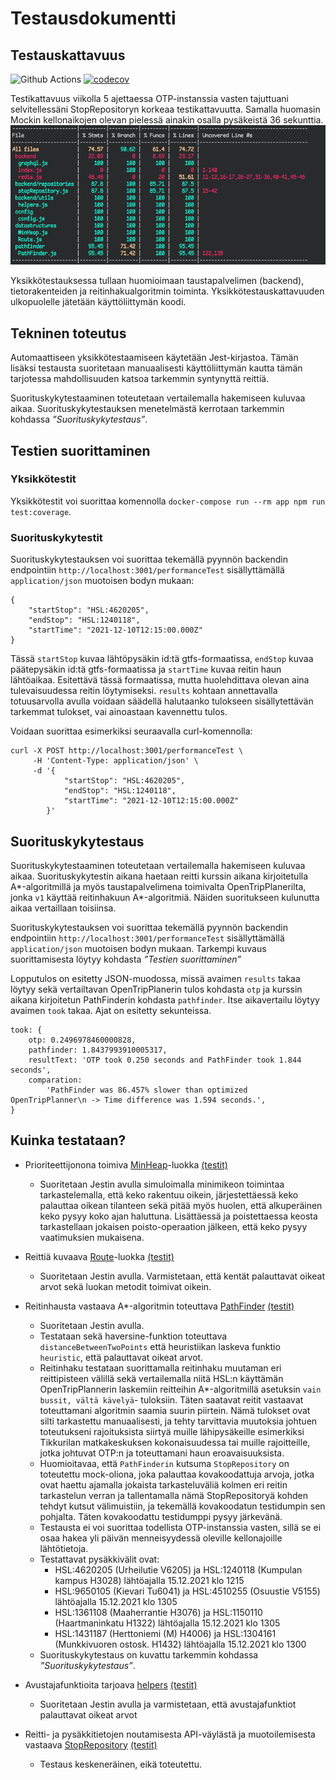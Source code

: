 # Testausdokumentti

## Testauskattavuus

![Github Actions](https://github.com/FinThunderstorm/tiralabra/workflows/Build&Test/badge.svg) [![codecov](https://codecov.io/gh/FinThunderstorm/tiralabra/branch/master/graph/badge.svg?token=agzbQdgG0v)](https://codecov.io/gh/FinThunderstorm/tiralabra)

Testikattavuus viikolla 5 ajettaessa OTP-instanssia vasten tajuttuani selvitellessäni StopRepositoryn korkeaa testikattavuutta. Samalla huomasin Mockin kellonaikojen olevan pielessä ainakin osalla pysäkeistä 36 sekunttia.
![TK VK5](./media/vk5-testikattavuus-ilman-mock-ja-ajamalla-otp-vasten.png)

Yksikkötestauksessa tullaan huomioimaan taustapalvelimen (backend), tietorakenteiden ja reitinhakualgoritmin toiminta. Yksikkötestauskattavuuden ulkopuolelle jätetään käyttöliittymän koodi.

## Tekninen toteutus

Automaattiseen yksikkötestaamiseen käytetään Jest-kirjastoa. Tämän lisäksi testausta suoritetaan manuaalisesti käyttöliittymän kautta tämän tarjotessa mahdollisuuden katsoa tarkemmin syntynyttä reittiä.

Suorituskykytestaaminen toteutetaan vertailemalla hakemiseen kuluvaa aikaa. Suorituskykytestauksen menetelmästä kerrotaan tarkemmin kohdassa _”Suorituskykytestaus”_.

## Testien suorittaminen

### Yksikkötestit

Yksikkötestit voi suorittaa komennolla `docker-compose run --rm app npm run test:coverage`.

### Suorituskykytestit

Suorituskykytestauksen voi suorittaa tekemällä pyynnön backendin endpointiin `http://localhost:3001/performanceTest` sisällyttämällä `application/json` muotoisen bodyn mukaan:

```
{
    "startStop": "HSL:4620205",
    "endStop": "HSL:1240118",
    "startTime": "2021-12-10T12:15:00.000Z"
}
```

Tässä `startStop` kuvaa lähtöpysäkin id:tä gtfs-formaatissa, `endStop` kuvaa päätepysäkin id:tä gtfs-formaatissa ja `startTime` kuvaa reitin haun lähtöaikaa. Esitettävä tässä formaatissa, mutta huolehdittava olevan aina tulevaisuudessa reitin löytymiseksi. `results` kohtaan annettavalla totuusarvolla avulla voidaan säädellä halutaanko tulokseen sisällytettävän tarkemmat tulokset, vai ainoastaan kavennettu tulos.

Voidaan suorittaa esimerkiksi seuraavalla curl-komennolla:

```
curl -X POST http://localhost:3001/performanceTest \
     -H 'Content-Type: application/json' \
     -d '{
            "startStop": "HSL:4620205",
            "endStop": "HSL:1240118",
            "startTime": "2021-12-10T12:15:00.000Z"
        }'
```

## Suorituskykytestaus

Suorituskykytestaaminen toteutetaan vertailemalla hakemiseen kuluvaa aikaa. Suorituskykytestin aikana haetaan reitti kurssin aikana kirjoitetulla A\*-algoritmillä ja myös taustapalvelimena toimivalta OpenTripPlanerilta, jonka `v1` käyttää reitinhakuun A\*-algoritmiä. Näiden suoritukseen kulunutta aikaa vertaillaan toisiinsa.

Suorituskykytestauksen voi suorittaa tekemällä pyynnön backendin endpointiin `http://localhost:3001/performanceTest` sisällyttämällä `application/json` muotoisen bodyn mukaan. Tarkempi kuvaus suorittamisesta löytyy kohdasta _”Testien suorittaminen”_

Lopputulos on esitetty JSON-muodossa, missä avaimen `results` takaa löytyy sekä vertailtavan OpenTripPlanerin tulos kohdasta `otp` ja kurssin aikana kirjoitetun PathFinderin kohdasta `pathfinder`.
Itse aikavertailu löytyy avaimen `took` takaa. Ajat on esitetty sekunteissa.

```
took: {
    otp: 0.2496978460000828,
    pathfinder: 1.8437993910005317,
    resultText: 'OTP took 0.250 seconds and PathFinder took 1.844 seconds',
    comparation:
        'PathFinder was 86.457% slower than optimized OpenTripPlanner\n -> Time difference was 1.594 seconds.',
}
```

## Kuinka testataan?

-   Prioriteettijonona toimiva [MinHeap](../src/datastructures/MinHeap.js)-luokka [(testit)](../src/datastructures/tests/MinHeap.test.js)

    -   Suoritetaan Jestin avulla simuloimalla minimikeon toimintaa tarkastelemalla, että keko rakentuu oikein, järjestettäessä keko palauttaa oikean tilanteen sekä pitää myös huolen, että alkuperäinen keko pysyy koko ajan haluttuna. Lisättäessä ja poistettaessa keosta tarkastellaan jokaisen poisto-operaation jälkeen, että keko pysyy vaatimuksien mukaisena.

-   Reittiä kuvaava [Route](../src/datastructures/Route.js)-luokka [(testit)](../src/datastructures/tests/Route.test.js)

    -   Suoritetaan Jestin avulla. Varmistetaan, että kentät palauttavat oikeat arvot sekä luokan metodit toimivat oikein.

-   Reitinhausta vastaava A\*-algoritmin toteuttava [PathFinder](../src/pathfinder/PathFinder.js) [(testit)](../src/pathfinder/tests/PathFinder.test.js)

    -   Suoritetaan Jestin avulla.
    -   Testataan sekä haversine-funktion toteuttava `distanceBetweenTwoPoints` että heuristiikan laskeva funktio `heuristic`, että palauttavat oikeat arvot.
    -   Reitinhaku testataan suorittamalla reitinhaku muutaman eri reittipisteen välillä sekä vertailemalla niitä HSL:n käyttämän OpenTripPlannerin laskemiin reitteihin A\*-algoritmillä asetuksin `vain bussit, vältä kävelyä`- tuloksiin. Täten saatavat reitit vastaavat toteuttamani algoritmin saamia suurin piirtein. Nämä tulokset ovat silti tarkastettu manuaalisesti, ja tehty tarvittavia muutoksia johtuen toteutukseni rajoituksista siirtyä muille lähipysäkeille esimerkiksi Tikkurilan matkakeskuksen kokonaisuudessa tai muille rajoitteille, jotka johtuvat OTP:n ja toteuttamani haun eroavaisuuksista.
    -   Huomioitavaa, että `PathFinderin` kutsuma `StopRepository` on toteutettu mock-oliona, joka palauttaa kovakoodattuja arvoja, jotka ovat haettu ajamalla jokaista tarkasteluväliä kolmen eri reitin tarkastelun verran ja tallentamalla nämä StopRepositoryä kohden tehdyt kutsut välimuistiin, ja tekemällä kovakoodatun testidumpin sen pohjalta. Täten kovakoodattu testidumppi pysyy järkevänä.
    -   Testausta ei voi suorittaa todellista OTP-instanssia vasten, sillä se ei osaa hakea yli päivän menneisyydessä oleville kellonajoille lähtötietoja.
    -   Testattavat pysäkkivälit ovat:
        -   HSL:4620205 (Urheilutie V6205) ja HSL:1240118 (Kumpulan kampus H3028) lähtöajalla 15.12.2021 klo 1215
        -   HSL:9650105 (Kievari Tu6041) ja HSL:4510255 (Osuustie V5155) lähtöajalla 15.12.2021 klo 1305
        -   HSL:1361108 (Maaherrantie H3076) ja HSL:1150110 (Haartmaninkatu H1322) lähtöajalla 15.12.2021 klo 1305
        -   HSL:1431187 (Herttoniemi (M) H4006) ja HSL:1304161 (Munkkivuoren ostosk. H1432) lähtöajalla 15.12.2021 klo 1300
    -   Suorituskykytestaus on kuvattu tarkemmin kohdassa _”Suorituskykytestaus”_.

-   Avustajafunktioita tarjoava [helpers](../src/backend/utils/helpers.js) [(testit)](../src/backend/tests/helpers.test.js)

    -   Suoritetaan Jestin avulla ja varmistetaan, että avustajafunktiot palauttavat oikeat arvot

-   Reitti- ja pysäkkitietojen noutamisesta API-väylästä ja muotoilemisesta vastaava [StopRepository](../src/backend/repositories/stopRepository.js) [(testit)](../src/backend/tests/stopRepository.test.js)
    -   Testaus keskeneräinen, eikä toteutettu.
